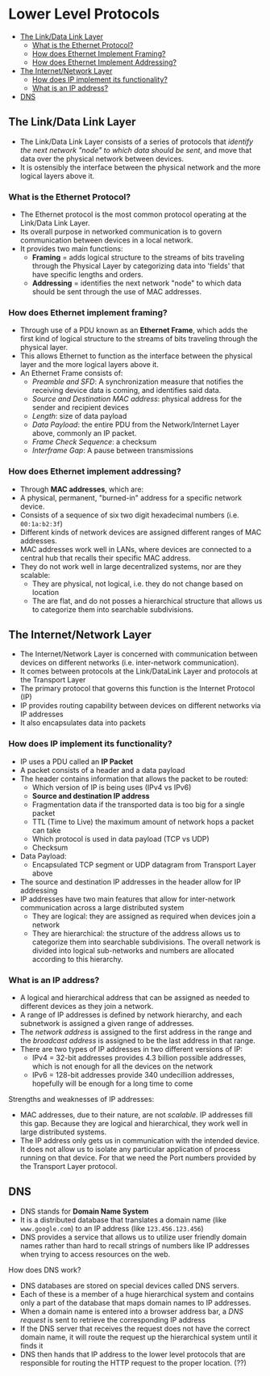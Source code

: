 # Lower Level Protocols

- [The Link/Data Link Layer](#the-link/data-link-layer)
  - [What is the Ethernet Protocol?](#what-is-the-ethernet-protocol)
  - [How does Ethernet Implement Framing?](#how-does-ethernet-implement-framing)
  - [How does Ethernet Implement Addressing?](#how-does-ethernet-implement-addressing)
- [The Internet/Network Layer](#the-internet/network-layer)
  - [How does IP implement its functionality?](#how-does-IP-implement-its-functionality)
  - [What is an IP address?](#what-is-an-ip-address)
- [DNS](#dns)

## The Link/Data Link Layer

- The Link/Data Link Layer consists of a series of protocols that _identify the next network "node" to which data should be sent_, and move that data over the physical network between devices.
- It is ostensibly the interface between the physical network and the more logical layers above it.

### What is the Ethernet Protocol?

- The Ethernet protocol is the most common protocol operating at the Link/Data Link Layer.
- Its overall purpose in networked communication is to govern communication between devices in a local network.
- It provides two main functions:
  - **Framing** = adds logical structure to the streams of bits traveling through the Physical Layer by categorizing data into 'fields' that have specific lengths and orders.
  - **Addressing** = identifies the next network "node" to which data should be sent through the use of MAC addresses.

### How does Ethernet implement framing?

- Through use of a PDU known as an **Ethernet Frame**, which adds the first kind of logical structure to the streams of bits traveling through the physical layer.
- This allows Ethernet to function as the interface between the physical layer and the more logical layers above it.
- An Ethernet Frame consists of:
  - _Preamble and SFD_: A synchronization measure that notifies the receiving device data is coming, and identifies said data.
  - _Source and Destination MAC address_: physical address for the sender and recipient devices
  - _Length_: size of data payload
  - _Data Payload_: the entire PDU from the Network/Internet Layer above, commonly an IP packet.
  - _Frame Check Sequence_: a checksum
  - _Interframe Gap_: A pause between transmissions

### How does Ethernet implement addressing?

- Through **MAC addresses**, which are:
- A physical, permanent, "burned-in" address for a specific network device.
- Consists of a sequence of six two digit hexadecimal numbers (i.e. `00:1a:b2:3f`)
- Different kinds of network devices are assigned different ranges of MAC addresses.
- MAC addresses work well in LANs, where devices are connected to a central hub that recalls their specific MAC address.
- They do not work well in large decentralized systems, nor are they scalable:
  - They are physical, not logical, i.e. they do not change based on location
  - The are flat, and do not posses a hierarchical structure that allows us to categorize them into searchable subdivisions.

## The Internet/Network Layer

- The Internet/Network Layer is concerned with communication between devices on different networks (i.e. inter-network communication).
- It comes between protocols at the Link/DataLink Layer and protocols at the Transport Layer
- The primary protocol that governs this function is the Internet Protocol (IP)
- IP provides routing capability between devices on different networks via IP addresses
- It also encapsulates data into packets

### How does IP implement its functionality?

- IP uses a PDU called an **IP Packet**
- A packet consists of a header and a data payload
- The header contains information that allows the packet to be routed:
  - Which version of IP is being uses (IPv4 vs IPv6)
  - **Source and destination IP address**
  - Fragmentation data if the transported data is too big for a single packet
  - TTL (Time to Live) the maximum amount of network hops a packet can take
  - Which protocol is used in data payload (TCP vs UDP)
  - Checksum
- Data Payload:
  - Encapsulated TCP segment or UDP datagram from Transport Layer above
- The source and destination IP addresses in the header allow for IP addressing
- IP addresses have two main features that allow for inter-network communication across a large distributed system
  - They are logical: they are assigned as required when devices join a network
  - They are hierarchical: the structure of the address allows us to categorize them into searchable subdivisions. The overall network is divided into logical sub-networks and numbers are allocated according to this hierarchy.

### What is an IP address?

- A logical and hierarchical address that can be assigned as needed to different devices as they join a network.
- A range of IP addresses is defined by network hierarchy, and each subnetwork is assigned a given range of addresses.
- The _network address_ is assigned to the first address in the range and the _broadcast address_ is assigned to be the last address in that range.
- There are two types of IP addresses in two different versions of IP:
  - IPv4 = 32-bit addresses provides 4.3 billion possible addresses, which is not enough for all the devices on the network
  - IPv6 = 128-bit addresses provide 340 undecillion addresses, hopefully will be enough for a long time to come

Strengths and weaknesses of IP addresses:

- MAC addresses, due to their nature, are not _scalable_. IP addresses fill this gap. Because they are logical and hierarchical, they work well in large distributed systems.
- The IP address only gets us in communication with the intended device. It does not allow us to isolate any particular application of process running on that device. For that we need the Port numbers provided by the Transport Layer protocol.

## DNS

- DNS stands for **Domain Name System**
- It is a distributed database that translates a domain name (like `www.google.com`) to an IP address (like `123.456.123.456`)
- DNS provides a service that allows us to utilize user friendly domain names rather than hard to recall strings of numbers like IP addresses when trying to access resources on the web.

How does DNS work?

- DNS databases are stored on special devices called DNS servers.
- Each of these is a member of a huge hierarchical system and contains only a part of the database that maps domain names to IP addresses.
- When a domain name is entered into a browser address bar, a *DNS request* is sent to retrieve the corresponding IP address
- If the DNS server that receives the request does not have the correct domain name, it will route the request up the hierarchical system until it finds it
- DNS then hands that IP address to the lower level protocols that are responsible for routing the HTTP request to the proper location. (??)
